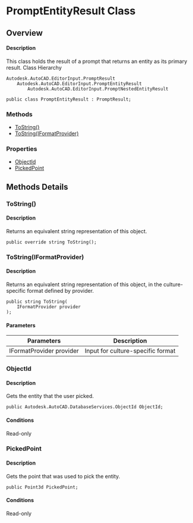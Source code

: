 # PromptEntityResult Class

## Overview

#### Description
This class holds the result of a prompt that returns an entity as its primary result.
Class Hierarchy
```text
Autodesk.AutoCAD.EditorInput.PromptResult
    Autodesk.AutoCAD.EditorInput.PromptEntityResult
        Autodesk.AutoCAD.EditorInput.PromptNestedEntityResult
```

```text
public class PromptEntityResult : PromptResult;
```

### Methods

- [ToString()](#tostring())
- [ToString(IFormatProvider)](#tostring(iformatprovider))

### Properties

- [ObjectId](#objectid)
- [PickedPoint](#pickedpoint)


## Methods Details

### ToString()

#### Description
Returns an equivalent string representation of this object.
```text
public override string ToString();
```

### ToString(IFormatProvider)

#### Description
Returns an equivalent string representation of this object, in the culture-specific format defined by provider.
```text
public string ToString(
    IFormatProvider provider
);
```

#### Parameters

| Parameters | Description |
| --- | --- |
| IFormatProvider provider | Input for culture-specific format |

### ObjectId

#### Description
Gets the entity that the user picked.
```text
public Autodesk.AutoCAD.DatabaseServices.ObjectId ObjectId;
```

#### Conditions
Read-only
### PickedPoint

#### Description
Gets the point that was used to pick the entity.
```text
public Point3d PickedPoint;
```

#### Conditions
Read-only